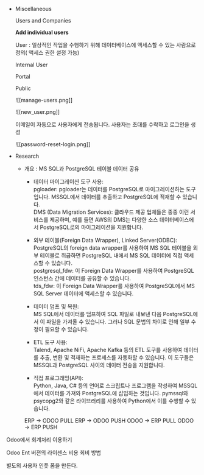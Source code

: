 - Miscellaneous
    
    Users and Companies
    
    **Add individual users**
    
    User : 일상적인 작업을 수행하기 위해 데이터베이스에 액세스할 수 있는 사람으로 정의( 액세스 권한 설정 가능)
    
    Internal User
    
    Portal
    
    Public
    
      
    
    ![[manage-users.png]]
    
    ![[new_user.png]]
    
    이메일이 자동으로 사용자에게 전송됩니다. 사용자는 초대를 수락하고 로그인을 생성
    
    ![[password-reset-login.png]]
    
      
    

  

- Research
    
    - 개요 : MS SQL과 PostgreSQL 테이블 데이터 공유
        - 데이터 마이그레이션 도구 사용:  
            pgloader: pgloader는 데이터를 PostgreSQL로 마이그레이션하는 도구입니다. MSSQL에서 데이터를 추출하고 PostgreSQL에 적재할 수 있습니다.  
            DMS (Data Migration Services): 클라우드 제공 업체들은 종종 이런 서비스를 제공하며, 예를 들면 AWS의 DMS는 다양한 소스 데이터베이스에서 PostgreSQL로의 마이그레이션을 지원합니다.  
            
        - 외부 테이블(Foreign Data Wrapper), Linked Server(ODBC):  
            PostgreSQL의 foreign data wrapper를 사용하여 MS SQL 테이블을 외부 테이블로 취급하면 PostgreSQL 내에서 MS SQL 데이터에 직접 액세스할 수 있습니다.  
            postgresql_fdw: 이 Foreign Data Wrapper를 사용하여 PostgreSQL 인스턴스 간에 데이터를 공유할 수 있습니다.  
            tds_fdw: 이 Foreign Data Wrapper를 사용하여 PostgreSQL에서 MS SQL Server 데이터에 액세스할 수 있습니다.  
            
        - 데이터 덤프 및 복원:  
            MS SQL에서 데이터를 덤프하여 SQL 파일로 내보낸 다음 PostgreSQL에서 이 파일을 가져올 수 있습니다. 그러나 SQL 문법의 차이로 인해 일부 수정이 필요할 수 있습니다.  
            
        - ETL 도구 사용:  
            Talend, Apache NiFi, Apache Kafka 등의 ETL 도구를 사용하여 데이터를 추출, 변환 및 적재하는 프로세스를 자동화할 수 있습니다. 이 도구들은 MSSQL과 PostgreSQL 사이의 데이터 전송을 지원합니다.  
            
        - 직접 프로그래밍(API):  
            Python, Java, C# 등의 언어로 스크립트나 프로그램을 작성하여 MSSQL에서 데이터를 가져와 PostgreSQL에 삽입하는 것입니다. pymssql와 psycopg2와 같은 라이브러리를 사용하여 Python에서 이를 수행할 수 있습니다.  
            
    
		ERP → ODOO PULL
		ERP → ODOO PUSH
		ODOO → ERP PULL
		ODOO → ERP PUSH

Odoo에서 회계처리 이용하기

Odoo Ent 버젼의 라이센스 비용 회비 방법

별도의 사용자 인풋 폼을 만든다.